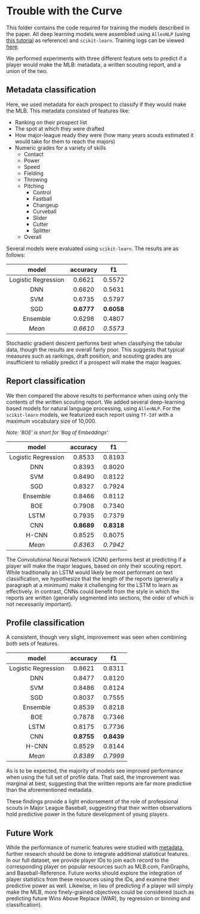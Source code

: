 # Trouble with the Curve

This folder contains the code required for training the models described in the paper. All deep learning models were assembled using `AllenNLP` (using [this tutorial](https://mlexplained.com/2019/01/30/an-in-depth-tutorial-to-allennlp-from-basics-to-elmo-and-bert/) as reference) and `scikit-learn`. Training logs can be viewed [here](https://ui.neptune.ml/jacobdanovitch/Trouble-with-the-Curve/experiments).

We performed experiments with three different feature sets to predict if a player would make the MLB: metadata, a written scouting report, and a union of the two.

## Metadata classification

Here, we used metadata for each prospect to classify if they would make the MLB. This metadata consisted of features like:

* Ranking on their prospect list
* The spot at which they were drafted
* How major-league ready they were (how many years scouts estimated it would take for them to reach the majors)
* Numeric grades for a variety of skills
  * Contact
  * Power
  * Speed
  * Fielding
  * Throwing
  * Pitching
    * Control
    * Fastball
    * Changeup
    * Curveball
    * Slider
    * Cutter
    * Splitter
  * Overall

Several models were evaluated using `scikit-learn`. The results are as follows:

**model**|**accuracy**|**f1**
:-----:|:-----:|:-----:
Logistic Regression|0.6621|0.5572
DNN|0.6620|0.5631
SVM|0.6735|0.5797
SGD|**0.6777**|**0.6058**
Ensemble|0.6298|0.4807
_Mean_|_0.6610_|_0.5573_

Stochastic gradient descent performs best when classifying the tabular data, though the results are overall fairly poor. This suggests that typical measures such as rankings, draft position, and scouting grades are insufficient to reliably predict if a prospect will make the major leagues.

## Report classification

We then compared the above results to performance when using only the contents of the written scouting report. We added several deep-learning based models for natural language processing, using `AllenNLP`. For the `scikit-learn` models, we featurized each report using `Tf-Idf` with a maximum vocabulary size of 10,000.

<i style='font-size: small'>Note: 'BOE' is short for 'Bag of Embeddings'</i>

**model**|**accuracy**|**f1**
:-----:|:-----:|:-----:
Logistic Regression|0.8533|0.8193
DNN|0.8393|0.8020
SVM|0.8490|0.8122
SGD|0.8327|0.7924
Ensemble|0.8466|0.8112
BOE|0.7908|0.7340
LSTM|0.7935|0.7379
CNN|**0.8689**|**0.8318**
H-CNN|0.8525|0.8075
_Mean_|_0.8363_|_0.7942_

The Convolutional Neural Network (CNN) performs best at predicting if a player will make the major leagues, based on only their scouting report. While traditionally an LSTM would likely be most performant on text classification, we hypothesize that the length of the reports (generally a paragraph at a minimum) make it challenging for the LSTM to learn as effectively. In contrast, CNNs could benefit from the style in which the reports are written (generally segmented into sections, the order of which is not necessarily important). 

## Profile classification

A consistent, though very slight, improvement was seen when combining both sets of features.

**model**|**accuracy**|**f1**
:-----:|:-----:|:-----:
Logistic Regression|0.8621|0.8311
DNN|0.8477|0.8120
SVM|0.8486|0.8124
SGD|0.8037|0.7555
Ensemble|0.8539|0.8218
BOE|0.7878|0.7346
LSTM|0.8175|0.7736
CNN|**0.8755**|**0.8439**
H-CNN|0.8529|0.8144
_Mean_|_0.8389_|_0.7999_

As is to be expected, the majority of models see improved performance when using the full set of profile data. That said, the improvement was marginal at best, suggesting that the written reports are far more predictive than the aforementioned metadata. 

These findings provide a light endorsement of the role of professional scouts in Major League Baseball, suggesting that their written observations hold predictive power in the future development of young players.

## Future Work

While the performance of numeric features were studied with [metadata](#Metadata-classification), further research should be done to integrate additional statistical features. In our full dataset, we provide player IDs to join each record to the corresponding player on popular resources such as MLB.com, FanGraphs, and Baseball-Reference. Future works should explore the integration of player statistics from these resources using the IDs, and examine their predictive power as well. Likewise, in lieu of predicting if a player will simply make the MLB, more finely-grained objectives could be considered (such as predicting future Wins Above Replace (WAR), by regression or binning and classification).


